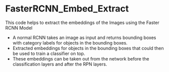 # FasterRCNN_Embed_Extract
This code helps to extract the embeddings of the Images using the Faster RCNN Model

- A normal RCNN takes an image as input and returns bounding boxes with category labels for objects in the bounding boxes. 
- Extracted embeddings for objects in the bounding boxes that could then be used to train a classifier on top. 
- These embeddings can be taken out from the network before the classification layers and after the RPN layers.
